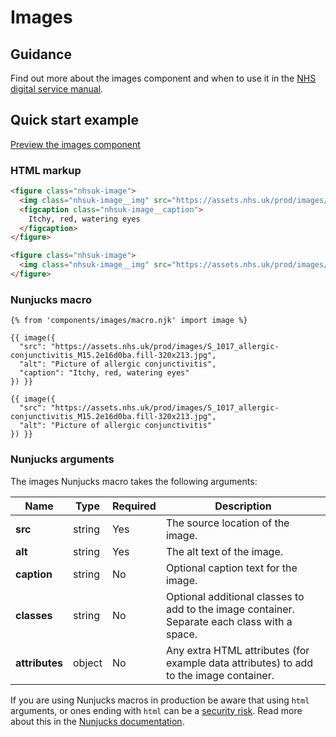 # Images

## Guidance

Find out more about the images component and when to use it in the [NHS digital service manual](https://beta.nhs.uk/service-manual/styles-components-patterns/images).

## Quick start example

[Preview the images component](https://nhsuk.github.io/nhsuk-frontend/components/images/index.html)

### HTML markup

```html
<figure class="nhsuk-image">
  <img class="nhsuk-image__img" src="https://assets.nhs.uk/prod/images/S_1017_allergic-conjunctivitis_M15.2e16d0ba.fill-320x213.jpg" alt="Picture of allergic conjunctivitis">
  <figcaption class="nhsuk-image__caption">
    Itchy, red, watering eyes
  </figcaption>
</figure>

<figure class="nhsuk-image">
  <img class="nhsuk-image__img" src="https://assets.nhs.uk/prod/images/S_1017_allergic-conjunctivitis_M15.2e16d0ba.fill-320x213.jpg" alt="Picture of allergic conjunctivitis">
</figure>
```

### Nunjucks macro

```
{% from 'components/images/macro.njk' import image %}

{{ image({
  "src": "https://assets.nhs.uk/prod/images/S_1017_allergic-conjunctivitis_M15.2e16d0ba.fill-320x213.jpg",
  "alt": "Picture of allergic conjunctivitis",
  "caption": "Itchy, red, watering eyes"
}) }}

{{ image({
  "src": "https://assets.nhs.uk/prod/images/S_1017_allergic-conjunctivitis_M15.2e16d0ba.fill-320x213.jpg",
  "alt": "Picture of allergic conjunctivitis" 
}) }}
```

### Nunjucks arguments

The images Nunjucks macro takes the following arguments:

| Name                    | Type     | Required  | Description             |
| ------------------------|----------|-----------|-------------------------|
| **src**                 | string   | Yes       | The source location of the image. |
| **alt**                 | string   | Yes       | The alt text of the image. |
| **caption**             | string   | No        | Optional caption text for the image. |
| **classes**             | string   | No        | Optional additional classes to add to the image container. Separate each class with a space. |
| **attributes**          | object   | No        | Any extra HTML attributes (for example data attributes) to add to the image container. |

If you are using Nunjucks macros in production be aware that using `html` arguments, or ones ending with `html` can be a [security risk](https://developer.mozilla.org/en-US/docs/Glossary/Cross-site_scripting). Read more about this in the [Nunjucks documentation](https://mozilla.github.io/nunjucks/api.html#user-defined-templates-warning).
